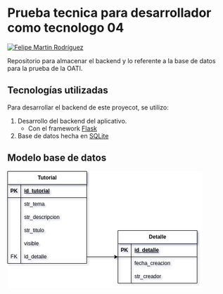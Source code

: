 #  **Prueba tecnica para desarrollador como tecnologo 04**

[![Felipe Martin Rodríguez](https://img.shields.io/badge/felimarod-github-blue?style=flat-square)][1]

Repositorio para almacenar el backend y lo referente a la base de datos para la prueba de la OATI.

## Tecnologías utilizadas
Para desarrollar el backend de este proyecot, se utilizo:

1. Desarrollo del backend del aplicativo.
	  - Con el framework [Flask][3]
2. Base de datos hecha en [SQLite][4]

## Modelo base de datos

![Imagén del modelo relacional|auto][5]

 [1]:https://gitlab.com/felimarod
 [2]:https://github.com/felimarod/prueba-desarrollador-backend.git
 [3]:https://flask.palletsprojects.com/en/3.0.x/
 [4]:https://www.sqlite.org/index.html
 [5]:docs/assets/images/BD.png
